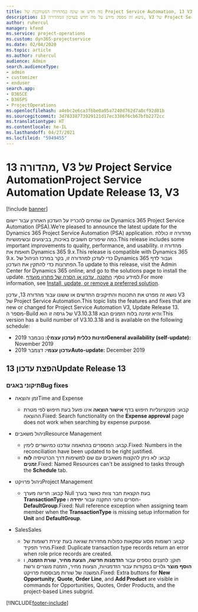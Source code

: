 ```yaml
---
title: מה חדש או שונה במהדורה המעודכנת של Project Service Automation, 13 V3
description: נושא זה מספק מידע על מה חדש בעדכון המהדורה 13, V3 של Project Service Automation.
author: ruhercul
manager: kfend
ms.service: project-operations
ms.custom: dyn365-projectservice
ms.date: 02/04/2020
ms.topic: article
ms.author: ruhercul
audience: Admin
search.audienceType:
- admin
- customizer
- enduser
search.app:
- D365CE
- D365PS
- ProjectOperations
ms.openlocfilehash: a4ebc2e6ca3f6be0a05a7240d762d7a8cf92d81b
ms.sourcegitcommit: 3d78338773929121d17ec3386f6cb67bfb2272cc
ms.translationtype: HT
ms.contentlocale: he-IL
ms.lasthandoff: 04/27/2021
ms.locfileid: "5949455"
---
```

# <a name="project-service-automation-update-release-13-v3"></a><span data-ttu-id="281c9-103">מהדורה 13, V3 של Project Service Automation</span><span class="sxs-lookup"><span data-stu-id="281c9-103">Project Service Automation Update Release 13, V3</span></span>

[!include [banner](../includes/psa-now-project-operations.md)]

<span data-ttu-id="281c9-104">אנו שמחים להכריז על העדכון האחרון עבור יישום Dynamics 365 Project Service Automation‏ (PSA).</span><span class="sxs-lookup"><span data-stu-id="281c9-104">We’re pleased to announce the latest update for the Dynamics 365 Project Service Automation (PSA) application.</span></span> <span data-ttu-id="281c9-105">מהדורה זו כוללת כמה שיפורים חשובים באיכות, בביצועים ובשימושיות.</span><span class="sxs-lookup"><span data-stu-id="281c9-105">This release includes some important improvements to quality, performance, and usability.</span></span> <span data-ttu-id="281c9-106">מהדורה זו תואמת את Dynamics 365 9.x.</span><span class="sxs-lookup"><span data-stu-id="281c9-106">This release is compatible with Dynamics 365 9.x.</span></span> <span data-ttu-id="281c9-107">כדי לעדכן למהדורה זו, בקר במרכז הניהול של Dynamics 365 ועבור לדף הפתרונות כדי להתקין את העדכון.</span><span class="sxs-lookup"><span data-stu-id="281c9-107">To update to this release, visit the Admin Center for Dynamics 365 online, and go to the solutions page to install the update.</span></span> <span data-ttu-id="281c9-108">למידע נוסף: [התקנה, עדכון או הסרה של פתרון מועדף](/power-platform/admin/install-remove-preferred-solution).</span><span class="sxs-lookup"><span data-stu-id="281c9-108">For more information, see [Install, update, or remove a preferred solution](/power-platform/admin/install-remove-preferred-solution).</span></span>

<span data-ttu-id="281c9-109">נושא זה מפרט את התכונות והתיקונים החדשים או ששונו עבור מהדורה 13, עדכון V3 של Project Service Automation.</span><span class="sxs-lookup"><span data-stu-id="281c9-109">This topic lists the features and fixes that are new or changed for Project Service Automation V3, Update Release 13.</span></span> <span data-ttu-id="281c9-110">מספר ה-Build של גרסה זו הוא V3.10.3.18 והיא זמינה בלוח הזמנים הבא:</span><span class="sxs-lookup"><span data-stu-id="281c9-110">This version has a build number of V3.10.3.18 and is available on the following schedule:</span></span>

- <span data-ttu-id="281c9-111">**זמינות כללית (עדכון עצמי):** נובמבר 2019</span><span class="sxs-lookup"><span data-stu-id="281c9-111">**General availability (self-update):** November 2019</span></span>
- <span data-ttu-id="281c9-112">**עדכון עצמי:** דצמבר 2019</span><span class="sxs-lookup"><span data-stu-id="281c9-112">**Auto-update:** December 2019</span></span>


## <a name="update-release-13"></a><span data-ttu-id="281c9-113">הפצת עדכון 13</span><span class="sxs-lookup"><span data-stu-id="281c9-113">Update Release 13</span></span> 

### <a name="bug-fixes"></a><span data-ttu-id="281c9-114">תיקוני באגים</span><span class="sxs-lookup"><span data-stu-id="281c9-114">Bug fixes</span></span>

- <span data-ttu-id="281c9-115">זמן והוצאה</span><span class="sxs-lookup"><span data-stu-id="281c9-115">Time and Expense</span></span>

     - <span data-ttu-id="281c9-116">קבוע: פונקציונליות חיפוש בדף **אישור הוצאה** אינו פועל בעת חיפוש לפי מטרת ההוצאה.</span><span class="sxs-lookup"><span data-stu-id="281c9-116">Fixed: Search functionality on the **Expense approval** page does not work when searching by expense purpose.</span></span>

- <span data-ttu-id="281c9-117">ניהול משאבים</span><span class="sxs-lookup"><span data-stu-id="281c9-117">Resource Management</span></span>

     - <span data-ttu-id="281c9-118">קבוע: המספרים בהתאמה עודכנו כמיושרים לימין.</span><span class="sxs-lookup"><span data-stu-id="281c9-118">Fixed: Numbers in the reconciliation have been updated to be right justified.</span></span>
     - <span data-ttu-id="281c9-119">קבוע: לא ניתן להקצות משאבים עם שם למשימות דרך הכרטיסיה **לוח זמנים**.</span><span class="sxs-lookup"><span data-stu-id="281c9-119">Fixed: Named Resources can't be assigned to tasks through the **Schedule** tab.</span></span>

- <span data-ttu-id="281c9-120">ניהול פרויקט</span><span class="sxs-lookup"><span data-stu-id="281c9-120">Project Management</span></span>

     - <span data-ttu-id="281c9-121">קבוע: חריגה מערך Null בעת הקצאת חבר צוות כאשר בערך **TransactionType‎** חסרים נתוני התקנה עבור **יחידה** ו- **DefaultGroup**.</span><span class="sxs-lookup"><span data-stu-id="281c9-121">Fixed: Null reference exception when assigning team member when the **TransactionType** is missing setup information for **Unit** and **DefaultGroup**.</span></span>

- <span data-ttu-id="281c9-122">Sales</span><span class="sxs-lookup"><span data-stu-id="281c9-122">Sales</span></span>

     - <span data-ttu-id="281c9-123">קבוע: רשומות מסוג עסקאות כפולות מחזירות שגיאה בעת יצירת רשומות של מחיר תפקיד.</span><span class="sxs-lookup"><span data-stu-id="281c9-123">Fixed: Duplicate transaction type records return an error when role price records are created.</span></span>
     - <span data-ttu-id="281c9-124">תוקן: לחצנים נוספים עבור **הזדמנות חדשה**, **הצעת מחיר**, **שורת הזמנה**, ו **הוסף מוצר** גלויים בפקודות עבור הזדמנויות, הצעות מחיר, הזמנת מוצרים ורשת המשנה של שורות מבוססות פרויקט.</span><span class="sxs-lookup"><span data-stu-id="281c9-124">Fixed: Extra buttons for **New Opportunity**, **Quote**, **Order Line**, and **Add Product** are visible in commands for Opportunities, Quotes, Order Products, and the project-based Lines subgrid.</span></span>




[!INCLUDE[footer-include](../includes/footer-banner.md)]